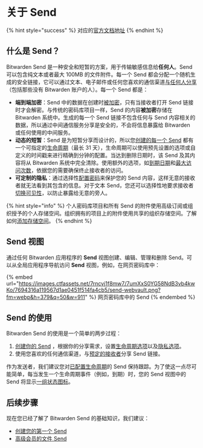 # 关于 Send

{% hint style="success" %}
对应的[官方文档地址](https://bitwarden.com/help/article/about-send/)
{% endhint %}

## 什么是 Send？ <a href="#what-is-send" id="what-is-send"></a>

Bitwarden Send 是一种安全和短暂的方案，用于传输敏感信息给**任何人**。Send 可以包含纯文本或者最大 100MB 的文件附件。每一个 Send 都会分配一个随机生成的安全链接，它可以通过文本、电子邮件或任何您喜欢的通信渠道[与任何人分享](receive-a-send.md)（包括那些没有 Bitwarden 账户的人）。每一个 Send 都是：

* **端到端加密**：Send 中的数据在创建时[被加密](send-encryption.md)，只有当接收者打开 Send 链接时才会解密。与传统的密码库项目一样，Send 的内容**被加密**存储在 Bitwarden 系统中。生成的每一个 Send 链接不包含任何与 Send 内容相关的数据，所以通过中间通信服务分享是安全的，不会将信息暴露给 Bitwarden 或任何使用的中间服务。
* **动态的短暂**：Send 是为短暂分享而设计的，所以您[创建的每一个 Send](create-a-send.md) 都有一个可指定的[生命周期](send-lifespan.md)（最长 31 天），生命周期可以使用预先设置的选项或自定义的时间戳来进行精确到分钟的配置。当达到删除日期时，该 Send 及其内容将从 Bitwarden 系统中完全清除。使用额外的选项，如[到期日期](send-lifespan.md#expiration-date)和[最大访问次数](send-lifespan.md#maximum-access-count)，依据您的需要确保终止接收者的访问。
* **可定制的隐私**：通过选择性[配置密码](send-privacy.md#send-passwords)来保护您的 Send 内容，这样无意的接收者就无法看到其包含的信息。对于文本 Send，您还可以选择性地要求接收者[切换可见性](send-privacy.md#hide-text)，以防止暴露给无意的旁人。

{% hint style="info" %}
个人密码库项目和所有 Send 的附件使用高级订阅或组织授予的个人存储空间。组织拥有的项目上的附件使用共享的组织存储空间。了解如何[添加存储空间](../vault-basics/file-attachments.md#add-storage-space)。
{% endhint %}

## Send 视图 <a href="#the-send-view" id="the-send-view"></a>

通过任何 Bitwarden 应用程序的 **Send** 视图创建、编辑、管理和删除 Send。可以从全局应用程序导航访问 **Send** 视图，例如，在网页密码库中：

{% embed url="https://images.ctfassets.net/7rncvj1f8mw7/7umXxS0YG58NdB3vb4kwKo/7694316a119567d1ae0451f514fa4cb5/send-webvault.png?fm=webp&h=379&q=50&w=911" %}
网页密码库中的 Send
{% endembed %}

## Send 的使用 <a href="#using-send" id="using-send"></a>

Bitwarden Send 的使用是一个简单的两步过程：

1. [创建你的 Send](create-a-send.md) ，根据你的分享需求，设置[生命周期选项](send-lifespan.md)以及[隐私选项](send-privacy.md)。
2. 使用您喜欢的任何通信渠道，与[预定的接收者](receive-a-send.md)分享 Send 链接。

作为发送者，我们建议您对[已配置生命周期](send-lifespan.md)的 Send 保持跟踪。为了使这一点尽可能简单，每当发生一个生命周期事件（例如，到期）时，您的 Send 视图中的 Send 将显示[一组状态图标](send-faqs.md#q-what-do-the-icons-next-to-my-sends-indicate)。

## 后续步骤 <a href="#next-steps" id="next-steps"></a>

现在您已经了解了 Bitwarden Send 的基础知识，我们建议：

* [创建您的第一个 Send](create-a-send.md)
* [高级会员的文件 Send](../../my-account/plans-and-pricing/about-bitwarden-plans.md#premium-individual)
